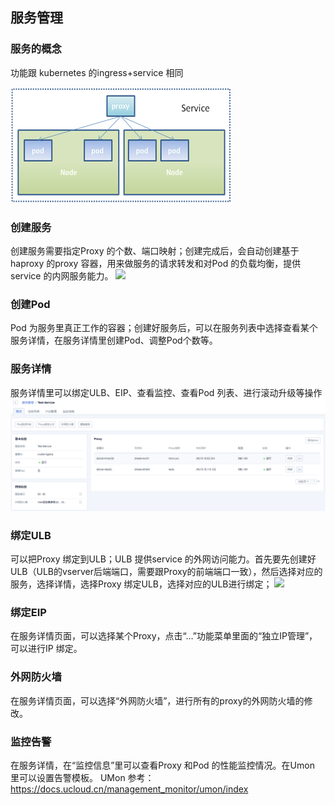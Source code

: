 ## 服务管理



### 服务的概念

功能跟 kubernetes 的ingress+service 相同

![](/images/guide/service模型.png)

### 创建服务

创建服务需要指定Proxy 的个数、端口映射；创建完成后，会自动创建基于haproxy 的proxy 容器，用来做服务的请求转发和对Pod
的负载均衡，提供service 的内网服务能力。 ![](/compute/udocker/guide/创建服务.png)

### 创建Pod

Pod 为服务里真正工作的容器；创建好服务后，可以在服务列表中选择查看某个服务详情，在服务详情里创建Pod、调整Pod个数等。

### 服务详情

服务详情里可以绑定ULB、EIP、查看监控、查看Pod 列表、进行滚动升级等操作
![](/images/guide/服务详情2.png)

### 绑定ULB

可以把Proxy 绑定到ULB；ULB 提供service
的外网访问能力。首先要先创建好ULB（ULB的vserver后端端口，需要跟Proxy的前端端口一致），然后选择对应的服务，选择详情，选择Proxy
绑定ULB，选择对应的ULB进行绑定； ![](/compute/udocker/guide/服务绑定ULB.png)

### 绑定EIP

在服务详情页面，可以选择某个Proxy，点击“…”功能菜单里面的“独立IP管理”，可以进行IP 绑定。

### 外网防火墙

在服务详情页面，可以选择“外网防火墙”，进行所有的proxy的外网防火墙的修改。

### 监控告警

在服务详情，在“监控信息”里可以查看Proxy 和Pod 的性能监控情况。在Umon 里可以设置告警模板。 UMon
参考：<https://docs.ucloud.cn/management_monitor/umon/index>

